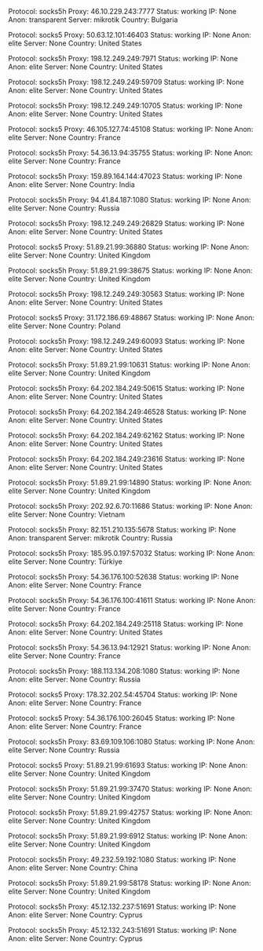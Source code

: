 Protocol: socks5h
Proxy: 46.10.229.243:7777
Status: working
IP: None
Anon: transparent
Server: mikrotik
Country: Bulgaria

Protocol: socks5
Proxy: 50.63.12.101:46403
Status: working
IP: None
Anon: elite
Server: None
Country: United States

Protocol: socks5h
Proxy: 198.12.249.249:7971
Status: working
IP: None
Anon: elite
Server: None
Country: United States

Protocol: socks5h
Proxy: 198.12.249.249:59709
Status: working
IP: None
Anon: elite
Server: None
Country: United States

Protocol: socks5h
Proxy: 198.12.249.249:10705
Status: working
IP: None
Anon: elite
Server: None
Country: United States

Protocol: socks5
Proxy: 46.105.127.74:45108
Status: working
IP: None
Anon: elite
Server: None
Country: France

Protocol: socks5h
Proxy: 54.36.13.94:35755
Status: working
IP: None
Anon: elite
Server: None
Country: France

Protocol: socks5h
Proxy: 159.89.164.144:47023
Status: working
IP: None
Anon: elite
Server: None
Country: India

Protocol: socks5h
Proxy: 94.41.84.187:1080
Status: working
IP: None
Anon: elite
Server: None
Country: Russia

Protocol: socks5h
Proxy: 198.12.249.249:26829
Status: working
IP: None
Anon: elite
Server: None
Country: United States

Protocol: socks5
Proxy: 51.89.21.99:36880
Status: working
IP: None
Anon: elite
Server: None
Country: United Kingdom

Protocol: socks5h
Proxy: 51.89.21.99:38675
Status: working
IP: None
Anon: elite
Server: None
Country: United Kingdom

Protocol: socks5h
Proxy: 198.12.249.249:30563
Status: working
IP: None
Anon: elite
Server: None
Country: United States

Protocol: socks5
Proxy: 31.172.186.69:48867
Status: working
IP: None
Anon: elite
Server: None
Country: Poland

Protocol: socks5h
Proxy: 198.12.249.249:60093
Status: working
IP: None
Anon: elite
Server: None
Country: United States

Protocol: socks5h
Proxy: 51.89.21.99:10631
Status: working
IP: None
Anon: elite
Server: None
Country: United Kingdom

Protocol: socks5h
Proxy: 64.202.184.249:50615
Status: working
IP: None
Anon: elite
Server: None
Country: United States

Protocol: socks5h
Proxy: 64.202.184.249:46528
Status: working
IP: None
Anon: elite
Server: None
Country: United States

Protocol: socks5h
Proxy: 64.202.184.249:62162
Status: working
IP: None
Anon: elite
Server: None
Country: United States

Protocol: socks5h
Proxy: 64.202.184.249:23616
Status: working
IP: None
Anon: elite
Server: None
Country: United States

Protocol: socks5h
Proxy: 51.89.21.99:14890
Status: working
IP: None
Anon: elite
Server: None
Country: United Kingdom

Protocol: socks5h
Proxy: 202.92.6.70:11686
Status: working
IP: None
Anon: elite
Server: None
Country: Vietnam

Protocol: socks5h
Proxy: 82.151.210.135:5678
Status: working
IP: None
Anon: transparent
Server: mikrotik
Country: Russia

Protocol: socks5h
Proxy: 185.95.0.197:57032
Status: working
IP: None
Anon: elite
Server: None
Country: Türkiye

Protocol: socks5h
Proxy: 54.36.176.100:52638
Status: working
IP: None
Anon: elite
Server: None
Country: France

Protocol: socks5h
Proxy: 54.36.176.100:41611
Status: working
IP: None
Anon: elite
Server: None
Country: France

Protocol: socks5h
Proxy: 64.202.184.249:25118
Status: working
IP: None
Anon: elite
Server: None
Country: United States

Protocol: socks5h
Proxy: 54.36.13.94:12921
Status: working
IP: None
Anon: elite
Server: None
Country: France

Protocol: socks5h
Proxy: 188.113.134.208:1080
Status: working
IP: None
Anon: elite
Server: None
Country: Russia

Protocol: socks5
Proxy: 178.32.202.54:45704
Status: working
IP: None
Anon: elite
Server: None
Country: France

Protocol: socks5
Proxy: 54.36.176.100:26045
Status: working
IP: None
Anon: elite
Server: None
Country: France

Protocol: socks5h
Proxy: 83.69.109.106:1080
Status: working
IP: None
Anon: elite
Server: None
Country: Russia

Protocol: socks5
Proxy: 51.89.21.99:61693
Status: working
IP: None
Anon: elite
Server: None
Country: United Kingdom

Protocol: socks5h
Proxy: 51.89.21.99:37470
Status: working
IP: None
Anon: elite
Server: None
Country: United Kingdom

Protocol: socks5h
Proxy: 51.89.21.99:42757
Status: working
IP: None
Anon: elite
Server: None
Country: United Kingdom

Protocol: socks5h
Proxy: 51.89.21.99:6912
Status: working
IP: None
Anon: elite
Server: None
Country: United Kingdom

Protocol: socks5h
Proxy: 49.232.59.192:1080
Status: working
IP: None
Anon: elite
Server: None
Country: China

Protocol: socks5h
Proxy: 51.89.21.99:58178
Status: working
IP: None
Anon: elite
Server: None
Country: United Kingdom

Protocol: socks5h
Proxy: 45.12.132.237:51691
Status: working
IP: None
Anon: elite
Server: None
Country: Cyprus

Protocol: socks5h
Proxy: 45.12.132.243:51691
Status: working
IP: None
Anon: elite
Server: None
Country: Cyprus

